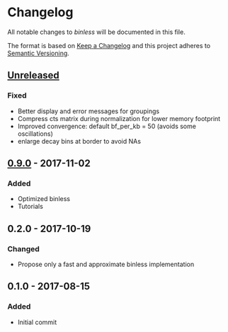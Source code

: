 # Changelog
All notable changes to *binless* will be documented in this file.

The format is based on [Keep a Changelog](http://keepachangelog.com/en/1.0.0/)
and this project adheres to [Semantic Versioning](http://semver.org/spec/v2.0.0.html).

## [Unreleased]
### Fixed
- Better display and error messages for groupings
- Compress cts matrix during normalization for lower memory footprint
- Improved convergence: default bf_per_kb = 50 (avoids some oscillations)
- enlarge decay bins at border to avoid NAs

## [0.9.0] - 2017-11-02
### Added
- Optimized binless
- Tutorials

## 0.2.0 - 2017-10-19
### Changed
- Propose only a fast and approximate binless implementation

## 0.1.0 - 2017-08-15
### Added
- Initial commit


[Unreleased]: https://github.com/3DGenomes/csnorm/compare/v0.9.0...HEAD
[0.9.0]: https://github.com/3DGenomes/csnorm/compare/v0.2.0...v0.9.0

